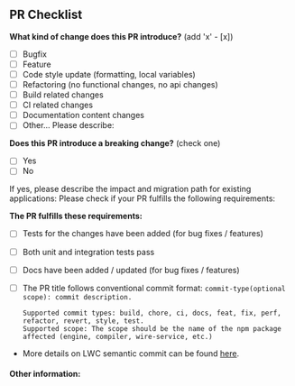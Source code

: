 ## PR Checklist

**What kind of change does this PR introduce?** (add 'x' - [x])

- [ ] Bugfix
- [ ] Feature
- [ ] Code style update (formatting, local variables)
- [ ] Refactoring (no functional changes, no api changes)
- [ ] Build related changes
- [ ] CI related changes
- [ ] Documentation content changes
- [ ] Other... Please describe:

**Does this PR introduce a breaking change?** (check one)

- [ ] Yes
- [ ] No

If yes, please describe the impact and migration path for existing applications:
Please check if your PR fulfills the following requirements:

**The PR fulfills these requirements:**
- [ ] Tests for the changes have been added (for bug fixes / features)
- [ ] Both unit and integration tests pass
- [ ] Docs have been added / updated (for bug fixes / features)
- [ ] The PR title follows conventional commit format:
      ```
            commit-type(optional scope): commit description.
      ```
      
      Supported commit types: build, chore, ci, docs, feat, fix, perf, refactor, revert, style, test.
      Supported scope: The scope should be the name of the npm package affected (engine, compiler, wire-service, etc.)
      
      
 - More details on LWC semantic commit can be found [here](https://github.com/salesforce/lwc/blob/master/CONTRIBUTING.md#commit).
      
      

#### Other information:

